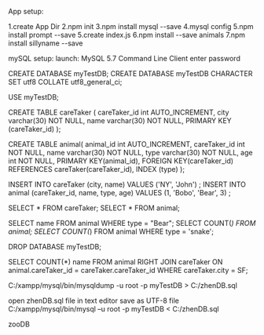 App setup:

1.create App Dir
2.npm init
3.npm install mysql --save
4.mysql config
5.npm install prompt --save
5.create index.js
6.npm install --save animals
7.npm install sillyname --save


mySQL setup:
launch: MySQL 5.7 Command Line Client
enter password

CREATE DATABASE myTestDB;
CREATE DATABASE myTestDB CHARACTER SET utf8 COLLATE utf8_general_ci;

USE myTestDB;

CREATE TABLE careTaker (
careTaker_id int AUTO_INCREMENT,
city varchar(30) NOT NULL,
name varchar(30) NOT NULL,
PRIMARY KEY (careTaker_id)
);

CREATE TABLE animal(
animal_id int AUTO_INCREMENT,
careTaker_id int NOT NULL,
name varchar(30) NOT NULL,
type varchar(30) NOT NULL,
age int NOT NULL,
PRIMARY KEY(animal_id),
FOREIGN KEY(careTaker_id) REFERENCES careTaker(careTaker_id),
INDEX (type)
); 


INSERT INTO careTaker (city, name) VALUES ('NY', 'John') ;
INSERT INTO animal (careTaker_id, name, type, age) VALUES (1, 'Bobo', 'Bear', 3) ;


SELECT * FROM careTaker;
SELECT * FROM animal;

SELECT name FROM animal WHERE type = "Bear";
SELECT COUNT(*) FROM animal;
SELECT COUNT(*) FROM animal WHERE type = 'snake';

DROP DATABASE myTestDB;


SELECT COUNT(*) name
FROM animal
RIGHT JOIN careTaker
ON animal.careTaker_id = careTaker.careTaker_id
WHERE careTaker.city = SF;


C:/xampp/mysql/bin/mysqldump -u root -p myTestDB > C:/zhenDB.sql

open zhenDB.sql file in text editor save as UTF-8 file
C:/xampp/mysql/bin/mysql –u root -p myTestDB < C:/zhenDB.sql

zooDB

<!-- 
CREATE TABLE Tasks
(
ID int NOT NULL AUTO_INCREMENT,
Todo varchar(255) NOT NULL,
Done BOOL,
Date TIMESTAMP,
PRIMARY KEY (ID)
);

SHOW COLUMNS from Tasks;
INSERT INTO Tasks (Todo, Done) VALUES ('Dishes', False) ;
SELECT * FROM Tasks;

CREATE TABLE department (id NOT NULL);
CREATE TABLE employee (id NOT NULL, dept_id NOT NULL, FOREIGN KEY (dept_id) REFERENCES department(id));
CREATE INDEX name_index ON Employee (Employee_Name);

CREATE TABLE student(
stud_id int AUTO_INCREMENT,
name varchar(30) NOT NULL,
age int NOT NULL,
PRIMARY KEY (stud_id)
);

CREATE TABLE enrol(
rol_no int NOT NULL AUOT_INCREMENT,
stud_id int NOT NULL,
PRIMARY KEY(rol_no),
FOREIGN KEY(stud_id) REFERENCES student(stud_id)
); 

-->

<!-- 
 -->